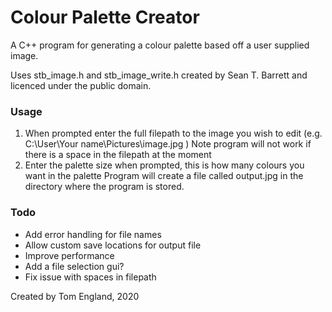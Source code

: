 # Colour Palette Creator

A C++ program for generating a colour palette based off a user supplied image.

Uses stb_image.h and stb_image_write.h created by Sean T. Barrett and licenced under the public domain.

### Usage
1. When prompted enter the full filepath to the image you wish to edit
(e.g. C:\\User\\Your name\\Pictures\\image.jpg )
Note program will not work if there is a space in the filepath at the moment
2. Enter the palette size when prompted, this is how many colours you want in the palette
Program will create a file called output.jpg in the directory where the program is stored.

### Todo

* Add error handling for file names
* Allow custom save locations for output file
* Improve performance
* Add a file selection gui?
* Fix issue with spaces in filepath

Created by Tom England, 2020
